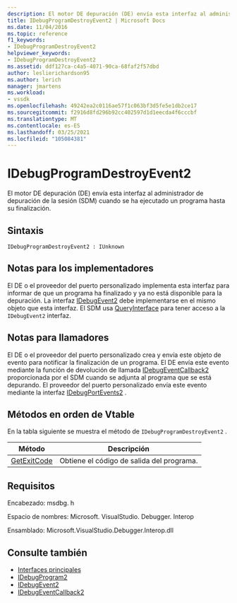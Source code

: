 ```yaml
---
description: El motor DE depuración (DE) envía esta interfaz al administrador de depuración de la sesión (SDM) cuando se ha ejecutado un programa hasta su finalización.
title: IDebugProgramDestroyEvent2 | Microsoft Docs
ms.date: 11/04/2016
ms.topic: reference
f1_keywords:
- IDebugProgramDestroyEvent2
helpviewer_keywords:
- IDebugProgramDestroyEvent2
ms.assetid: ddf127ca-c4a5-4071-90ca-68faf2f57dbd
author: leslierichardson95
ms.author: lerich
manager: jmartens
ms.workload:
- vssdk
ms.openlocfilehash: 49242ea2c0116ae57f1c063bf3d5fe5e1db2ce17
ms.sourcegitcommit: f2916d8fd296b92cc402597d1d1eecda4f6cccbf
ms.translationtype: MT
ms.contentlocale: es-ES
ms.lasthandoff: 03/25/2021
ms.locfileid: "105084381"
---
```

# <a name="idebugprogramdestroyevent2"></a>IDebugProgramDestroyEvent2
El motor DE depuración (DE) envía esta interfaz al administrador de depuración de la sesión (SDM) cuando se ha ejecutado un programa hasta su finalización.

## <a name="syntax"></a>Sintaxis

```
IDebugProgramDestroyEvent2 : IUnknown
```

## <a name="notes-for-implementers"></a>Notas para los implementadores
 El DE o el proveedor del puerto personalizado implementa esta interfaz para informar de que un programa ha finalizado y ya no está disponible para la depuración. La interfaz [IDebugEvent2](../../../extensibility/debugger/reference/idebugevent2.md) debe implementarse en el mismo objeto que esta interfaz. El SDM usa [QueryInterface](/cpp/atl/queryinterface) para tener acceso a la `IDebugEvent2` interfaz.

## <a name="notes-for-callers"></a>Notas para llamadores
 El DE o el proveedor del puerto personalizado crea y envía este objeto de evento para notificar la finalización de un programa. El DE envía este evento mediante la función de devolución de llamada [IDebugEventCallback2](../../../extensibility/debugger/reference/idebugeventcallback2.md) proporcionada por el SDM cuando se adjunta al programa que se está depurando. El proveedor del puerto personalizado envía este evento mediante la interfaz [IDebugPortEvents2](../../../extensibility/debugger/reference/idebugportevents2.md) .

## <a name="methods-in-vtable-order"></a>Métodos en orden de Vtable
 En la tabla siguiente se muestra el método de `IDebugProgramDestroyEvent2` .

|Método|Descripción|
|------------|-----------------|
|[GetExitCode](../../../extensibility/debugger/reference/idebugprogramdestroyevent2-getexitcode.md)|Obtiene el código de salida del programa.|

## <a name="requirements"></a>Requisitos
 Encabezado: msdbg. h

 Espacio de nombres: Microsoft. VisualStudio. Debugger. Interop

 Ensamblado: Microsoft.VisualStudio.Debugger.Interop.dll

## <a name="see-also"></a>Consulte también
- [Interfaces principales](../../../extensibility/debugger/reference/core-interfaces.md)
- [IDebugProgram2](../../../extensibility/debugger/reference/idebugprogram2.md)
- [IDebugEvent2](../../../extensibility/debugger/reference/idebugevent2.md)
- [IDebugEventCallback2](../../../extensibility/debugger/reference/idebugeventcallback2.md)
